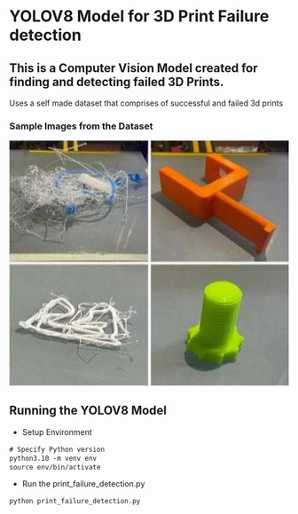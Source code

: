# YOLOV8 Model for 3D Print Failure detection
## This is a Computer Vision Model created for finding and detecting failed 3D Prints.
Uses a self made dataset that comprises of successful and failed 3d prints
### Sample Images from the Dataset
![Sample of Image used in the dataset](https://github.com/omom77/3d_print_failure_detection_cv/blob/0c3c63bb79cfd435923b60855b161cbdefa3f076/training_results/sample_images_dataset/sample_image.png)
## Running the YOLOV8 Model
- Setup Environment
```
# Specify Python version
python3.10 -m venv env
source env/bin/activate
```
- Run the print_failure_detection.py
```
python print_failure_detection.py
```
